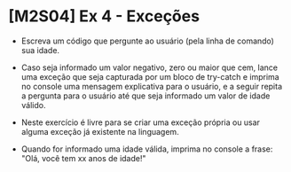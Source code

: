 # [M2S04] Ex 4 - Exceções
 - Escreva um código que pergunte ao usuário (pela linha de comando) sua idade.

 - Caso seja informado um valor negativo, zero ou maior que cem, lance uma exceção que seja capturada por um bloco de try-catch e imprima no console uma mensagem explicativa para o usuário, e a seguir repita a pergunta para o usuário até que seja informado um valor de idade válido.

 - Neste exercício é livre para se criar uma exceção própria ou usar alguma exceção já existente na linguagem.

 - Quando for informado uma idade válida, imprima no console a frase: "Olá, você tem xx anos de idade!"